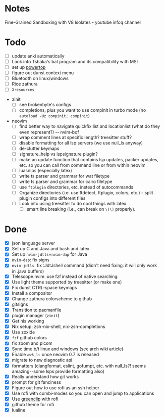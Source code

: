 # Notes

Fine-Grained Sandboxing with V8 Isolates - youtube infoq channel

# Todo

- [ ] update anki automatically
- [ ] Look into Tshaka's bat program and its compatibility with MSI
- [ ] set up [powertop](https://wiki.archlinux.org/title/Powertop)
- [ ] figure out dunst context menu
- [ ] Bluetooth on linux/windows
- [ ] Rice zathura
- [ ] `Xresources`
- zinit
  - [ ] see brokenbyte's configs
  - [ ] completions, plus you want to use compinit in turbo mode (no `autoload -Uz compinit; compinit`)
- neovim
  - [ ] find better way to navigate quickfix list and locationlist (what do they even represent?) -- nvim-bqf
  - [ ] wrap comment lines at specific length? treesitter stuff?
  - [ ] disable formatting for all lsp servers (we use null_ls anyway)
  - [ ] de-clutter keymaps
  - [ ] signature_help vs lspsignature plugin?
  - [ ] make an update function that contains lsp updates, packer updates, etc. so you can call from command line or from within neovim
  - [ ] luasnips (especially latex)
  - [ ] write ts parser and grammar for wat filetype
  - [ ] write ts parser and grammar for cairo filetype
  - [ ] use `ftplugin` directories, etc. instead of autocommands
  - [ ] Organize directories (i.e. use ftdetect, ftplugin, colors, etc.) - split plugin configs into different files
  - [ ] Look into using treesitter to do cool things with latex
    - [ ] smart line breaking (i.e., can break on `\(\)` properly).

# Done

- [x] json language server
- [x] Set up C and Java and bash and latex
- [x] Set up `nvim-jdtls`+`nvim-dap` for Java
- [x] `nvim-dap`: fix signs
- [x] `nvim-jdtls`: fix :JdtJshell command (didn't need fixing: it will only work in .java buffers)
- [x] Telescope.nvim: use fzf instead of native searching
- [x] Use light theme supported by treesitter (or make one)
- [x] Fix dunst CTRL-space keymaps
- [x] Install a compositor
- [x] Change zathura colorscheme to github
- [x] gitsigns
- [x] Transition to pacmanfile
- [x] plugin manager (`zinit`)
- [x] Get hls working
- [x] Nix setup: zsh-nix-shell, nix-zsh-completions
- [x] Use zoxide
- [x] `fzf` github colors
- [x] fix zoom and picom
- [x] Sync time b/t linux and windows (see arch wiki article)
- [x] Enable `awk_ls` once neovim 0.7 is released
- [x] migrate to new diagnostic api
- [x] formatters (clangformat, eslint, gofumpt, etc. with null_ls?! seems amazing--some lsps provide formatting also)
- [x] Really understand how git works
- [x] prompt for git fanciness
- [x] Figure out how to use rofi as an ssh helper
- [x] Use rofi with combi-modes so you can open and jump to applications
- [x] Use [greenclip](https://github.com/erebe/greenclip) with rofi
- [x] github theme for rofi
- [x] lualine
